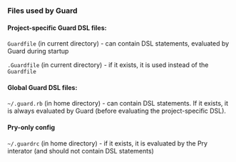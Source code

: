 ### Files used by Guard

#### Project-specific Guard DSL files:

  `Guardfile` (in current directory) - can contain DSL statements, evaluated by Guard during startup

  `.Guardfile` (in current directory) - if it exists, it is used instead of the `Guardfile`

#### Global Guard DSL files:

`~/.guard.rb` (in home directory) - can contain DSL statements. If it exists, it is always evaluated by Guard (before evaluating the project-specific DSL).

#### Pry-only config

`~/.guardrc` (in home directory) - if it exists, it is evaluated by the Pry interator (and should not contain DSL statements)
